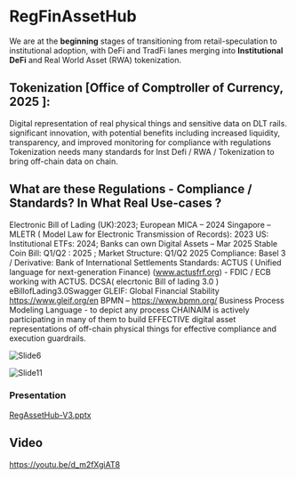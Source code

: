 # RegFinAssetHub


We are at the **beginning** stages of transitioning from retail-speculation to institutional adoption, with DeFi and TradFi lanes merging into **Institutional DeFi** and Real World Asset (RWA) tokenization.  

## Tokenization [Office of Comptroller of Currency, 2025 ]: 
Digital representation of real physical things and sensitive data on DLT rails. significant innovation, with potential benefits including increased liquidity, transparency, and improved monitoring for compliance with regulations 
Tokenization needs many standards for Inst Defi / RWA / Tokenization to bring off-chain data on chain.

## What are these Regulations - Compliance / Standards? In What Real Use-cases ?

  Electronic Bill of Lading (UK):2023; European MICA – 2024
	Singapore – MLETR ( Model Law for Electronic Transmission of Records): 2023
	US:  Institutional ETFs: 2024;  Banks can own Digital Assets – Mar 2025
	Stable Coin Bill: Q1/Q2 : 2025 ; Market Structure: Q1/Q2 2025
	Compliance: Basel 3  / Derivative: Bank of International Settlements
	Standards: ACTUS ( Unified language for next-generation Finance) (www.actusfrf.org)
				- FDIC / ECB working with ACTUS.
	DCSA( elecrtonic Bill of lading 3.0 )	eBillofLading3.0Swagger
	GLEIF: Global Financial Stability https://www.gleif.org/en
	BPMN – https://www.bpmn.org/ Business Process Modeling Language - to depict any process
       CHAINAIM is actively participating in many of them
  to build EFFECTIVE digital asset representations of off-chain physical things 
	for effective compliance and execution guardrails.

 

 
![Slide6](https://github.com/user-attachments/assets/0fc4defc-37b0-4e57-98bf-565274f9764e)





![Slide11](https://github.com/user-attachments/assets/800447c4-76fb-4cfb-b406-79b779ba20a4)






### Presentation

[RegAssetHub-V3.pptx](https://github.com/user-attachments/files/19928656/RegAssetHub-V3.pptx)



## Video

https://youtu.be/d_m2fXgiAT8



